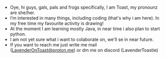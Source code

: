- Oye, hi guys, gals, pals and frogs specifically, I am Toast, my pronounz are she/her.
- I’m interested in many things, including coding (that's why i am here). In my free time my favourite activity is drawing!
- At the moment I am learning mostly Java, in near time i also plan to start python.
- I am not yet sure what i want to colaborate on, we'll se in near future.
- If you want to reach me just write me mail (LavenderOnToast@proton.me) or dm me on discord (LavenderToastie)
